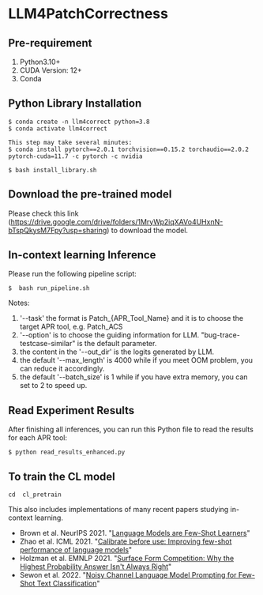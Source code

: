 # LLM4PatchCorrectness





## Pre-requirement
1. Python3.10+
2. CUDA Version: 12+
3. Conda 


## Python Library Installation

```
$ conda create -n llm4correct python=3.8
$ conda activate llm4correct

This step may take several minutes: 
$ conda install pytorch==2.0.1 torchvision==0.15.2 torchaudio==2.0.2 pytorch-cuda=11.7 -c pytorch -c nvidia

$ bash install_library.sh
```

## Download the pre-trained model

Please check this link (https://drive.google.com/drive/folders/1MryWp2iqXAVo4UHxnN-bTspQkysM7Fpy?usp=sharing) to download the model.


## In-context learning Inference


Please run the following pipeline script:

```
$  bash run_pipeline.sh
```

Notes:
1. '--task' the format is Patch_{APR_Tool_Name} and it is to choose the target APR tool, e.g. Patch_ACS
2. '--option' is to choose the guiding information for LLM. "bug-trace-testcase-similar" is the default parameter. 
3. the content in the '--out_dir' is the logits generated by LLM.
4. the default '--max_length' is 4000 while if you meet OOM problem, you can reduce it accordingly.
5. the default '--batch_size' is 1 while if you have extra memory, you can set to 2 to speed up.


## Read Experiment Results

After finishing all inferences, you can run this Python file to read the results for each APR tool:

```
$ python read_results_enhanced.py
```

## To train the CL model
```
cd  cl_pretrain
```



This also includes implementations of many recent papers studying in-context learning. 
* Brown et al. NeurIPS 2021. "[Language Models are Few-Shot Learners](https://arxiv.org/abs/2005.14165)"
* Zhao et al. ICML 2021. "[Calibrate before use: Improving few-shot performance of language models](https://arxiv.org/abs/2102.09690)"
* Holzman et al. EMNLP 2021. "[Surface Form Competition: Why the Highest Probability Answer Isn't Always Right](https://arxiv.org/abs/2104.08315)"
* Sewon et al. 2022. "[Noisy Channel Language Model Prompting for Few-Shot Text Classification](https://arxiv.org/pdf/2108.04106.pdf)"



